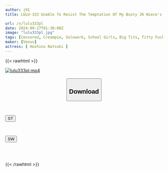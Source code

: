 ```yaml
---
author: j91
title: LULU-333 Unable To Resist The Temptation Of My Busty JK Niece's Innocently Swaying Boobs, I Got An Incestuous Erection And She Gave Me A Slippery Oily Titjob, Making My Busty Loving Middle-aged Uncle Cum Over And Over Again With Her Bouncy Tits.

url: /v/lulu333pl
date: 2024-09-27T01:30:00Z
image: "lulu333pl.jpg"
tags: [Censored, Creampie, Solowork, School Girls, Big Tits, Titty Fuck	]
maker: [Venus]
actress: [ Hoshino Natsuki ]
---
```



{{< rawhtml >}}

<div class="video" data-videoid="x3rZvO8oG2Sj7q">
    <a href="javascript:;">
        <img src="/v/lulu333pl/lulu333pl.jpg" width="WIDTH" height="HEIGHT" alt="lulu333pl.mp4" loading="lazy">
    </a>
</div>

<script type="text/javascript" src="https://j91.asia/asset/on-demand-st.js"></script>

<br>
  <link rel="stylesheet" href="https://j91.asia/asset/bs5.css">
  
  <center>
  <button class="btn btn-primary" type="button" data-bs-toggle="collapse" data-bs-target=".multi-collapse" aria-expanded="false" aria-controls="multiCollapseExample1 multiCollapseExample2"><h2>Download</h2></button></center>
</p>
<div class="row">
  <div class="col">
    <div class="collapse multi-collapse" id="multiCollapseExample1">
      <div class="card card-body">
	      	      <br>
<div class="buttons">  
<p><a href="/v/lulu333pl/st.html" target="_blank"><button class="btn-hover color-3"><i class="fa fa-download"></i> ST</button></a></p></div>
    </div>
  </div>
</div>
  <div class="col">
    <div class="collapse multi-collapse" id="multiCollapseExample2">
      <div class="card card-body">
	      <br>
<div class="buttons">
<p><a href="/v/lulu333pl/sw.html" target="_blank"><button class="btn-hover color-2"><i class="fa fa-download"></i> SW</button></a></p></div>
<br><br>
      </div>
    </div>
  </div>
</div>

{{< /rawhtml >}}